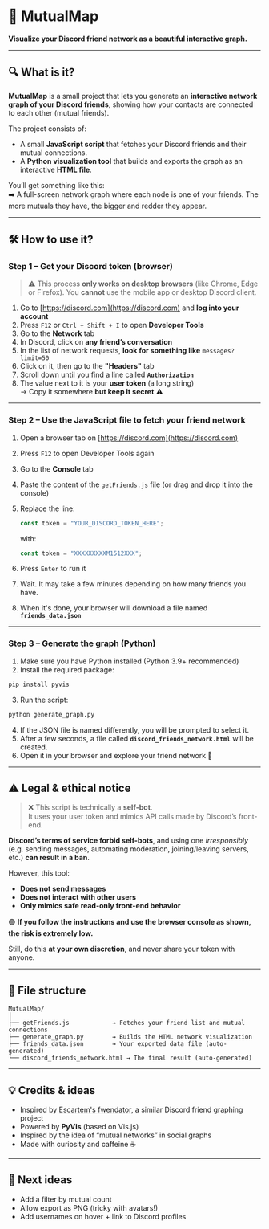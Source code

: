 # 🧠 MutualMap
**Visualize your Discord friend network as a beautiful interactive graph.**

---

## 🔍 What is it?

**MutualMap** is a small project that lets you generate an **interactive network graph of your Discord friends**, showing how your contacts are connected to each other (mutual friends).  

The project consists of:
- A small **JavaScript script** that fetches your Discord friends and their mutual connections.
- A **Python visualization tool** that builds and exports the graph as an interactive **HTML file**.

You’ll get something like this:  
➡️ A full-screen network graph where each node is one of your friends. The more mutuals they have, the bigger and redder they appear.

---

## 🛠️ How to use it?

### Step 1 – Get your Discord token (browser)

> ⚠️ This process **only works on desktop browsers** (like Chrome, Edge or Firefox).
> You **cannot** use the mobile app or desktop Discord client.

1. Go to [https://discord.com](https://discord.com) and **log into your account**  
2. Press `F12` or `Ctrl + Shift + I` to open **Developer Tools**
3. Go to the **Network** tab  
4. In Discord, click on **any friend’s conversation**
5. In the list of network requests, **look for something like** `messages?limit=50`  
6. Click on it, then go to the **"Headers"** tab
7. Scroll down until you find a line called **`Authorization`**
8. The value next to it is your **user token** (a long string)  
   → Copy it somewhere **but keep it secret** ⚠️

---

### Step 2 – Use the JavaScript file to fetch your friend network

1. Open a browser tab on [https://discord.com](https://discord.com)
2. Press `F12` to open Developer Tools again
3. Go to the **Console** tab
4. Paste the content of the `getFriends.js` file (or drag and drop it into the console)
5. Replace the line:
   ```js
   const token = "YOUR_DISCORD_TOKEN_HERE";
   ```
   with:
   ```js
   const token = "XXXXXXXXXM1512XXX";
   ```

6. Press `Enter` to run it
7. Wait. It may take a few minutes depending on how many friends you have.
8. When it's done, your browser will download a file named **`friends_data.json`**

---

### Step 3 – Generate the graph (Python)

1. Make sure you have Python installed (Python 3.9+ recommended)
2. Install the required package:

```bash
pip install pyvis
```

3. Run the script:

```bash
python generate_graph.py
```

4. If the JSON file is named differently, you will be prompted to select it.
5. After a few seconds, a file called **`discord_friends_network.html`** will be created.
6. Open it in your browser and explore your friend network 🎉

---

## ⚠️ Legal & ethical notice

> ❌ This script is technically a **self-bot**.  
> It uses your user token and mimics API calls made by Discord’s front-end.

**Discord’s terms of service forbid self-bots**, and using one *irresponsibly* (e.g. sending messages, automating moderation, joining/leaving servers, etc.) **can result in a ban**.

However, this tool:
- **Does not send messages**
- **Does not interact with other users**
- **Only mimics safe read-only front-end behavior**

🟢 **If you follow the instructions and use the browser console as shown, the risk is extremely low.**

Still, do this **at your own discretion**, and never share your token with anyone.

---

## 📁 File structure

```
MutualMap/
│
├── getFriends.js            → Fetches your friend list and mutual connections
├── generate_graph.py        → Builds the HTML network visualization
├── friends_data.json        → Your exported data file (auto-generated)
└── discord_friends_network.html → The final result (auto-generated)
```

---

## 💡 Credits & ideas

- Inspired by [Escartem's fwendator](https://github.com/Escartem/fwendator), a similar Discord friend graphing project
- Powered by **PyVis** (based on Vis.js)
- Inspired by the idea of “mutual networks” in social graphs
- Made with curiosity and caffeine ☕

---

## 🧩 Next ideas

- Add a filter by mutual count
- Allow export as PNG (tricky with avatars!)
- Add usernames on hover + link to Discord profiles
